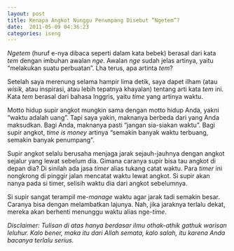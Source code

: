 ```yaml
---
layout: post
title: Kenapa Angkot Nunggu Penumpang Disebut “Ngetem”?
date:  2011-05-09 04:36:23
categories: iseng
---
```

*Ngetem* (huruf e-nya dibaca seperti dalam kata bebek) berasal dari kata *tem* dengan imbuhan awalan *nge*. Awalan *nge* sudah jelas artinya, yaitu “melakukan suatu perbuatan”. Lha terus, apa artinta *tem*?

Setelah saya merenung selama hampir lima detik, saya dapet ilham (atau *wisik*, atau inspirasi, atau lebih tepatnya khayalan) tentang arti kata *tem* ini. Kata *tem* berasal dari bahasa Inggris, yaitu *time* yang artinya waktu.

Motto hidup supir angkot mungkin sama dengan motto hidup Anda, yakni “waktu adalah uang”. Tapi saya yakin, maknanya berbeda dari yang Anda maksudkan. Bagi Anda, maknanya pasti “jangan sia-siakan waktu”. Bagi supir angkot, *time is money* artinya “semakin banyak waktu terbuang, semakin banyak penumpang”.

Supir angkot selalu berusaha menjaga jarak sejauh-jauhnya dengan angkot sejalur yang lewat sebelum dia. Gimana caranya supir bisa tau angkot di depan dia? Di sinilah ada jasa *timer* alias tukang catat waktu. Para *timer* ini nongkrong di pinggir jalan mencatat waktu lewat angkot. Si supir akan nanya pada si timer, selisih waktu dia dari angkot sebelumnya.

Si supir sangat terampil me-*manage* waktu agar jarak tadi semakin besar. Caranya bisa dengan melambatkan lajunya. Nah, jika jaraknya terlalu dekat, mereka akan berhenti menunggu waktu alias nge-*time*.

_Disclaimer: Tulisan di atas hanya berdasar ilmu othak-athik gathuk warisan leluhur. Kalo bener, maka itu dari Allah semata, kalo salah, itu karena Anda bacanya terlalu serius._
